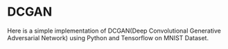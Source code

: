 # DCGAN
Here is a simple implementation of DCGAN(Deep Convolutional Generative Adversarial Network) using Python and Tensorflow on MNIST Dataset.
